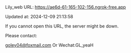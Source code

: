 Lily_web URL: https://ae6d-61-165-102-156.ngrok-free.app

Updated at: 2024-12-09 21:13:58

If you cannot open this URL, the server might be down.

Please contact: 

goley04@foxmail.com Or Wechat:GL_yeaH